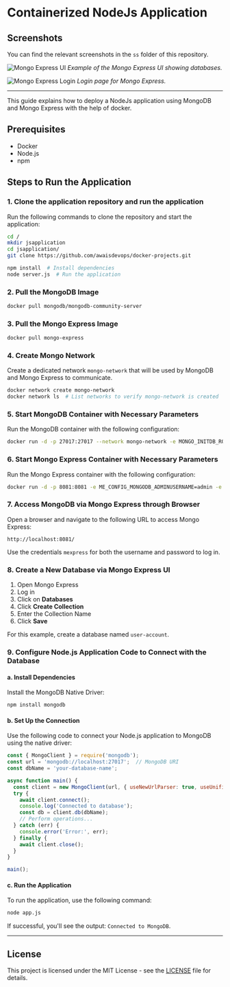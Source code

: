 # Containerized NodeJs Application 

## Screenshots

You can find the relevant screenshots in the `ss` folder of this repository.

![Mongo Express UI](docker-projects/ss/screenshot1.png)
*Example of the Mongo Express UI showing databases.*

![Mongo Express Login](docker-projects/ss/screenshot2.png)
*Login page for Mongo Express.*

---

This guide explains how to deploy a NodeJs application using MongoDB and Mongo Express with the help of docker.

## Prerequisites

- Docker
- Node.js
- npm

## Steps to Run the Application

### 1. Clone the application repository and run the application

Run the following commands to clone the repository and start the application:

```bash
cd /
mkdir jsapplication
cd jsapplication/
git clone https://github.com/awaisdevops/docker-projects.git

npm install  # Install dependencies
node server.js  # Run the application
```

### 2. Pull the MongoDB Image

```bash
docker pull mongodb/mongodb-community-server
```

### 3. Pull the Mongo Express Image

```bash
docker pull mongo-express
```

### 4. Create Mongo Network

Create a dedicated network `mongo-network` that will be used by MongoDB and Mongo Express to communicate.

```bash
docker network create mongo-network
docker network ls  # List networks to verify mongo-network is created
```

### 5. Start MongoDB Container with Necessary Parameters

Run the MongoDB container with the following configuration:

```bash
docker run -d -p 27017:27017 --network mongo-network -e MONGO_INITDB_ROOT_USERNAME=admin -e MONGO_INITDB_ROOT_PASSWORD=password --name mongodb mongodb/mongodb-community-server
```

### 6. Start Mongo Express Container with Necessary Parameters

Run the Mongo Express container with the following configuration:

```bash
docker run -d -p 8081:8081 -e ME_CONFIG_MONGODB_ADMINUSERNAME=admin -e ME_CONFIG_MONGODB_ADMINPASSWORD=password --net mongo-network --name mongo-express -e ME_CONFIG_MONGODB_SERVER=mongodb -e ME_CONFIG_BASICAUTH_USERNAME=mexpress -e ME_CONFIG_BASICAUTH_PASSWORD=mexpress mongo-express
```

### 7. Access MongoDB via Mongo Express through Browser

Open a browser and navigate to the following URL to access Mongo Express:

```
http://localhost:8081/
```

Use the credentials `mexpress` for both the username and password to log in.

### 8. Create a New Database via Mongo Express UI

1. Open Mongo Express
2. Log in
3. Click on **Databases**
4. Click **Create Collection**
5. Enter the Collection Name
6. Click **Save**

For this example, create a database named `user-account`.

### 9. Configure Node.js Application Code to Connect with the Database

#### a. Install Dependencies

Install the MongoDB Native Driver:

```bash
npm install mongodb
```

#### b. Set Up the Connection

Use the following code to connect your Node.js application to MongoDB using the native driver:

```javascript
const { MongoClient } = require('mongodb');
const url = 'mongodb://localhost:27017';  // MongoDB URI
const dbName = 'your-database-name';

async function main() {
  const client = new MongoClient(url, { useNewUrlParser: true, useUnifiedTopology: true });
  try {
    await client.connect();
    console.log('Connected to database');
    const db = client.db(dbName);
    // Perform operations...
  } catch (err) {
    console.error('Error:', err);
  } finally {
    await client.close();
  }
}

main();
```

#### c. Run the Application

To run the application, use the following command:

```bash
node app.js
```

If successful, you'll see the output: `Connected to MongoDB`.

---

## License

This project is licensed under the MIT License - see the [LICENSE](LICENSE) file for details.
